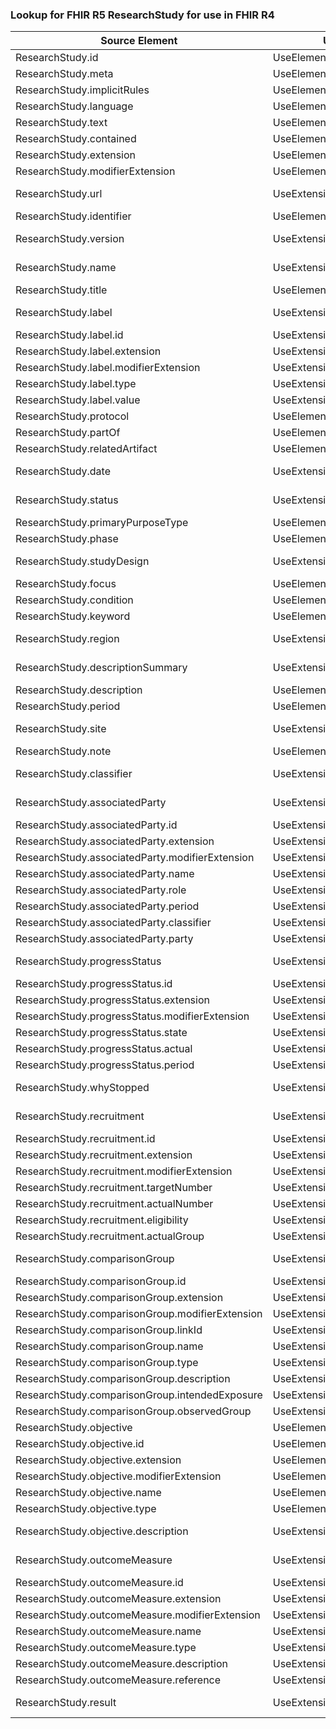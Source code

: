 ### Lookup for FHIR R5 ResearchStudy for use in FHIR R4

| Source Element | Usage | Target |
| -------------- | ----- | ------ |
| ResearchStudy.id | UseElementSameName | ResearchStudy.id |
| ResearchStudy.meta | UseElementSameName | ResearchStudy.meta |
| ResearchStudy.implicitRules | UseElementSameName | ResearchStudy.implicitRules |
| ResearchStudy.language | UseElementSameName | ResearchStudy.language |
| ResearchStudy.text | UseElementSameName | ResearchStudy.text |
| ResearchStudy.contained | UseElementSameName | ResearchStudy.contained |
| ResearchStudy.extension | UseElementSameName | ResearchStudy.extension |
| ResearchStudy.modifierExtension | UseElementSameName | ResearchStudy.modifierExtension |
| ResearchStudy.url | UseExtension | http://hl7.org/fhir/5.0/StructureDefinition/extension-ResearchStudy.url |
| ResearchStudy.identifier | UseElementSameName | ResearchStudy.identifier |
| ResearchStudy.version | UseExtension | http://hl7.org/fhir/5.0/StructureDefinition/extension-ResearchStudy.version |
| ResearchStudy.name | UseExtension | http://hl7.org/fhir/5.0/StructureDefinition/extension-ResearchStudy.name |
| ResearchStudy.title | UseElementSameName | ResearchStudy.title |
| ResearchStudy.label | UseExtension | http://hl7.org/fhir/5.0/StructureDefinition/extension-ResearchStudy.label |
| ResearchStudy.label.id | UseExtensionFromAncestor | - |
| ResearchStudy.label.extension | UseExtensionFromAncestor | - |
| ResearchStudy.label.modifierExtension | UseExtensionFromAncestor | - |
| ResearchStudy.label.type | UseExtensionFromAncestor | - |
| ResearchStudy.label.value | UseExtensionFromAncestor | - |
| ResearchStudy.protocol | UseElementSameName | ResearchStudy.protocol |
| ResearchStudy.partOf | UseElementSameName | ResearchStudy.partOf |
| ResearchStudy.relatedArtifact | UseElementSameName | ResearchStudy.relatedArtifact |
| ResearchStudy.date | UseExtension | http://hl7.org/fhir/5.0/StructureDefinition/extension-ResearchStudy.date |
| ResearchStudy.status | UseExtension | http://hl7.org/fhir/5.0/StructureDefinition/extension-ResearchStudy.status |
| ResearchStudy.primaryPurposeType | UseElementSameName | ResearchStudy.primaryPurposeType |
| ResearchStudy.phase | UseElementSameName | ResearchStudy.phase |
| ResearchStudy.studyDesign | UseExtension | http://hl7.org/fhir/5.0/StructureDefinition/extension-ResearchStudy.studyDesign |
| ResearchStudy.focus | UseElementSameName | ResearchStudy.focus |
| ResearchStudy.condition | UseElementSameName | ResearchStudy.condition |
| ResearchStudy.keyword | UseElementSameName | ResearchStudy.keyword |
| ResearchStudy.region | UseExtension | http://hl7.org/fhir/5.0/StructureDefinition/extension-ResearchStudy.region |
| ResearchStudy.descriptionSummary | UseExtension | http://hl7.org/fhir/5.0/StructureDefinition/extension-ResearchStudy.descriptionSummary |
| ResearchStudy.description | UseElementSameName | ResearchStudy.description |
| ResearchStudy.period | UseElementSameName | ResearchStudy.period |
| ResearchStudy.site | UseExtension | http://hl7.org/fhir/5.0/StructureDefinition/extension-ResearchStudy.site |
| ResearchStudy.note | UseElementSameName | ResearchStudy.note |
| ResearchStudy.classifier | UseExtension | http://hl7.org/fhir/5.0/StructureDefinition/extension-ResearchStudy.classifier |
| ResearchStudy.associatedParty | UseExtension | http://hl7.org/fhir/5.0/StructureDefinition/extension-ResearchStudy.associatedParty |
| ResearchStudy.associatedParty.id | UseExtensionFromAncestor | - |
| ResearchStudy.associatedParty.extension | UseExtensionFromAncestor | - |
| ResearchStudy.associatedParty.modifierExtension | UseExtensionFromAncestor | - |
| ResearchStudy.associatedParty.name | UseExtensionFromAncestor | - |
| ResearchStudy.associatedParty.role | UseExtensionFromAncestor | - |
| ResearchStudy.associatedParty.period | UseExtensionFromAncestor | - |
| ResearchStudy.associatedParty.classifier | UseExtensionFromAncestor | - |
| ResearchStudy.associatedParty.party | UseExtensionFromAncestor | - |
| ResearchStudy.progressStatus | UseExtension | http://hl7.org/fhir/5.0/StructureDefinition/extension-ResearchStudy.progressStatus |
| ResearchStudy.progressStatus.id | UseExtensionFromAncestor | - |
| ResearchStudy.progressStatus.extension | UseExtensionFromAncestor | - |
| ResearchStudy.progressStatus.modifierExtension | UseExtensionFromAncestor | - |
| ResearchStudy.progressStatus.state | UseExtensionFromAncestor | - |
| ResearchStudy.progressStatus.actual | UseExtensionFromAncestor | - |
| ResearchStudy.progressStatus.period | UseExtensionFromAncestor | - |
| ResearchStudy.whyStopped | UseExtension | http://hl7.org/fhir/5.0/StructureDefinition/extension-ResearchStudy.whyStopped |
| ResearchStudy.recruitment | UseExtension | http://hl7.org/fhir/5.0/StructureDefinition/extension-ResearchStudy.recruitment |
| ResearchStudy.recruitment.id | UseExtensionFromAncestor | - |
| ResearchStudy.recruitment.extension | UseExtensionFromAncestor | - |
| ResearchStudy.recruitment.modifierExtension | UseExtensionFromAncestor | - |
| ResearchStudy.recruitment.targetNumber | UseExtensionFromAncestor | - |
| ResearchStudy.recruitment.actualNumber | UseExtensionFromAncestor | - |
| ResearchStudy.recruitment.eligibility | UseExtensionFromAncestor | - |
| ResearchStudy.recruitment.actualGroup | UseExtensionFromAncestor | - |
| ResearchStudy.comparisonGroup | UseExtension | http://hl7.org/fhir/5.0/StructureDefinition/extension-ResearchStudy.comparisonGroup |
| ResearchStudy.comparisonGroup.id | UseExtensionFromAncestor | - |
| ResearchStudy.comparisonGroup.extension | UseExtensionFromAncestor | - |
| ResearchStudy.comparisonGroup.modifierExtension | UseExtensionFromAncestor | - |
| ResearchStudy.comparisonGroup.linkId | UseExtensionFromAncestor | - |
| ResearchStudy.comparisonGroup.name | UseExtensionFromAncestor | - |
| ResearchStudy.comparisonGroup.type | UseExtensionFromAncestor | - |
| ResearchStudy.comparisonGroup.description | UseExtensionFromAncestor | - |
| ResearchStudy.comparisonGroup.intendedExposure | UseExtensionFromAncestor | - |
| ResearchStudy.comparisonGroup.observedGroup | UseExtensionFromAncestor | - |
| ResearchStudy.objective | UseElementSameName | ResearchStudy.objective |
| ResearchStudy.objective.id | UseElementSameName | ResearchStudy.objective.id |
| ResearchStudy.objective.extension | UseElementSameName | ResearchStudy.objective.extension |
| ResearchStudy.objective.modifierExtension | UseElementSameName | ResearchStudy.objective.modifierExtension |
| ResearchStudy.objective.name | UseElementSameName | ResearchStudy.objective.name |
| ResearchStudy.objective.type | UseElementSameName | ResearchStudy.objective.type |
| ResearchStudy.objective.description | UseExtension | http://hl7.org/fhir/5.0/StructureDefinition/extension-ResearchStudy.objective.description |
| ResearchStudy.outcomeMeasure | UseExtension | http://hl7.org/fhir/5.0/StructureDefinition/extension-ResearchStudy.outcomeMeasure |
| ResearchStudy.outcomeMeasure.id | UseExtensionFromAncestor | - |
| ResearchStudy.outcomeMeasure.extension | UseExtensionFromAncestor | - |
| ResearchStudy.outcomeMeasure.modifierExtension | UseExtensionFromAncestor | - |
| ResearchStudy.outcomeMeasure.name | UseExtensionFromAncestor | - |
| ResearchStudy.outcomeMeasure.type | UseExtensionFromAncestor | - |
| ResearchStudy.outcomeMeasure.description | UseExtensionFromAncestor | - |
| ResearchStudy.outcomeMeasure.reference | UseExtensionFromAncestor | - |
| ResearchStudy.result | UseExtension | http://hl7.org/fhir/5.0/StructureDefinition/extension-ResearchStudy.result |
